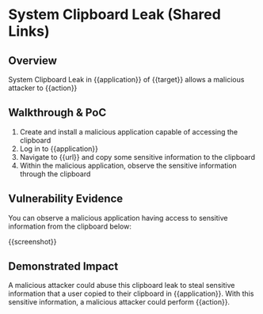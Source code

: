 # System Clipboard Leak (Shared Links)
## Overview
<!--
Provide a 1-2 sentence description - see http://cveproject.github.io/docs/content/key-details-phrasing.pdf for tips

This format is a good guide:
[VULNTYPE] in [COMPONENT] in [APPLICATION] allows [ATTACKER] to [IMPACT] via [VECTOR]


-->
System Clipboard Leak in {{application}} of {{target}} allows a malicious attacker to {{action}}

## Walkthrough & PoC
<!--
Provide a step-by-step walkthrough on how to access the vulnerable injection point, and how to exploit the vulnerability.
Adding a dot-pointed walkthrough with relevant screenshots will speed triage time and result in faster rewards!

Example:

1. Login to in-scope asset at <www.inscope.com/login>
1. Browse to account page
1. Modify ID token to add single quote
1. View error which states 'SQL Syntax Error'
1. Replace ID value with `1' waitfor delay '00:00:10'; `
-->

1. Create and install a malicious application capable of accessing the clipboard
1. Log in to {{application}}
1. Navigate to {{url}} and copy some sensitive information to the clipboard
1. Within the malicious application, observe the sensitive information through the clipboard


## Vulnerability Evidence
<!--
Your submission MUST include evidence of the vulnerability and not be theoretical in nature.

For a system keyboard leak of sensitive information, please include a video of sensitive information being copied to the clipboard by some application which is then stolen by another malicious application that has access to the clipboard.
-->

You can observe a malicious application having access to sensitive information from the clipboard below:

{{screenshot}}
## Demonstrated Impact
<!--
Attempt to abuse the clipboard shared link leak further by attempting to use the shared link to perform additional actions (such as an account takeover or secret key exposure). If this is possible, provide a full proof-of-concept here.
-->

A malicious attacker could abuse this clipboard leak to steal sensitive information that a user copied to their clipboard in {{application}}. With this sensitive information, a malicious attacker could perform {{action}}.
